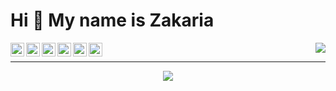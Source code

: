 Hi 👋 My name is Zakaria
========================

<div align="left">
<a href="mailto:zelhajou@gmail.com">
  <img align="left" alt="Gmail" width="22px" src="https://cdn.simpleicons.org/gmail/000/fff" />
</a>
<a href="https://www.linkedin.com/in/zelhajou/">
  <img align="left" alt="Linkedin" width="22px" src="https://cdn.simpleicons.org/linkedin/000/fff" />
</a>
<a href="https://twitter.com/aaaikrz">
  <img align="left" alt="Twitter" width="22px" src="https://cdn.simpleicons.org/x/000/fff" />
</a>

<a href="https://discord.com/users/8763">
  <img align="left" alt="Discord" width="22px" src="https://cdn.simpleicons.org/discord/000/fff" />
</a>
<a href="https://t.me/aaaikrz">
  <img align="left" alt="Telegram" width="22px" src="https://cdn.simpleicons.org/telegram/000/fffg" />
</a>
<a href="https://medium.com/@aaaikrz">
  <img align="left" alt="Medium" width="22px" src="https://cdn.simpleicons.org/medium/000/fff" />
</a>
</div>

<div align="right">
  
[![](https://visitcount.itsvg.in/api?id=zelhajou&icon=0&color=12)](https://visitcount.itsvg.in)

</div>

---

<div align="center">
  
![](https://github-readme-streak-stats.herokuapp.com/?user=zelhajou&theme=default&hide_border=false)

</div>



<!-- Proudly created with GPRM ( https://gprm.itsvg.in ) -->


<!--
![Top Langs](https://github-readme-stats.vercel.app/api/top-langs/?username=zelhajou&hide_progress=compact&layout=compact)
-->
<!--
**zelhajou/zelhajou** is a ✨ _special_ ✨ repository because its `README.md` (this file) appears on your GitHub profile.

Here are some ideas to get you started:

- 🔭 I’m currently working on ...
- 🌱 I’m currently learning ...
- 👯 I’m looking to collaborate on ...
- 🤔 I’m looking for help with ...
- 💬 Ask me about ...
- 📫 How to reach me: ...
- 😄 Pronouns: ...
- ⚡ Fun fact: ...
-->
